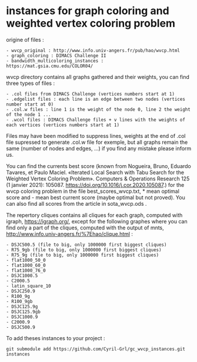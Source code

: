 # instances for graph coloring and weighted vertex coloring problem

origine of files :
	
	- wvcp_original : http://www.info.univ-angers.fr/pub/hao/wvcp.html
	- graph_coloring : DIMACS Challenge II 
	- bandwidth_multicoloring_instances : https://mat.gsia.cmu.edu/COLOR04/

wvcp directory contains all graphs gathered and their weights, you can find three types of files :

	- .col files from DIMACS Challenge (vertices numbers start at 1)
	- .edgelist files : each line is an edge between two nodes (vertices number start at 0)
	- .col.w files : line 1 is the weight of the node 0, line 2 the weight of the node 1 ...
	- .wcol files : DIMACS Challenge files + v lines with the weights of each vertices (vertices numbers start at 1)

Files may have been modified to suppress lines, weights at the end of .col file supressed to generate .col.w file for exemple, but all graphs remain the same (number of nodes and edges, ...) if you find any mistake please inform us.

You can find the currents best score (known from Nogueira, Bruno, Eduardo Tavares, et Paulo Maciel. «Iterated Local Search with Tabu Search for the Weighted Vertex Coloring Problem». Computers & Operations Research 125 (1 janvier 2021): 105087. https://doi.org/10.1016/j.cor.2020.105087.) for the wvcp coloring problem in the file best_scores_wvcp.txt, * mean optimal score and - mean best current score (maybe optimal but not proved). You can also find all scores from the article in sota_wvcp.ods .


The repertory cliques contains all cliques for each graph, computed with igraph,  https://igraph.org/, except for the following graphes where you can find only a part of the cliques, computed with the output of mnts, http://www.info.univ-angers.fr/%7Ehao/clique.html :

	- DSJC500.5 (file to big, only 1000000 first biggest cliques)
	- R75_9gb (file to big, only 1000000 first biggest cliques)
	- R75_9g (file to big, only 1000000 first biggest cliques)
	- flat1000_50_0
	- flat1000_60_0
	- flat1000_76_0
	- DSJC1000.5
	- C2000.5
	- latin_square_10
	- DSJC250.9
	- R100_9g
	- R100_9gb
	- DSJC125.9g
	- DSJC125.9gb
	- DSJC1000.9
	- C2000.9
	- DSJC500.9


To add theses instances to your project :

	git submodule add https://github.com/Cyril-Grl/gc_wvcp_instances.git instances
